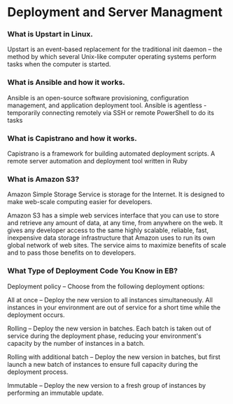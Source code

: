 # Deployment and Server Managment

### What is Upstart in Linux.
Upstart is an event-based replacement for the traditional init daemon – the method by which several Unix-like computer operating systems perform tasks when the computer is started.

### What is Ansible and how it works.
Ansible is an open-source software provisioning, configuration management, and application deployment tool.
Ansible is agentless - temporarily connecting remotely via SSH or remote PowerShell to do its tasks

### What is Capistrano and how it works.
Capistrano is a framework for building automated deployment scripts.
A remote server automation and deployment tool written in Ruby

### What is Amazon S3?
Amazon Simple Storage Service is storage for the Internet. It is designed to make web-scale computing easier for developers.

Amazon S3 has a simple web services interface that you can use to store and retrieve any amount of data, at any time, from anywhere on the web. It gives any developer access to the same highly scalable, reliable, fast, inexpensive data storage infrastructure that Amazon uses to run its own global network of web sites. The service aims to maximize benefits of scale and to pass those benefits on to developers.

### What Type of Deployment Code You Know in EB?
Deployment policy – Choose from the following deployment options:

All at once – Deploy the new version to all instances simultaneously. All instances in your environment are out of service for a short time while the deployment occurs.

Rolling – Deploy the new version in batches. Each batch is taken out of service during the deployment phase, reducing your environment's capacity by the number of instances in a batch.

Rolling with additional batch – Deploy the new version in batches, but first launch a new batch of instances to ensure full capacity during the deployment process.

Immutable – Deploy the new version to a fresh group of instances by performing an immutable update.
